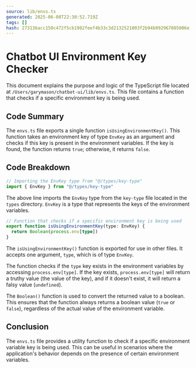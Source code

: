 ```yaml
---
source: lib/envs.ts
generated: 2025-06-08T22:30:52.719Z
tags: []
hash: 273136acc150c472f5cb1982feef4b33c3d2132521003f2b94b992967085006e
---
```


# Chatbot UI Environment Key Checker

This document explains the purpose and logic of the TypeScript file located at `/Users/garymason/chatbot-ui/lib/envs.ts`. This file contains a function that checks if a specific environment key is being used.

## Code Summary

The `envs.ts` file exports a single function `isUsingEnvironmentKey()`. This function takes an environment key of type `EnvKey` as an argument and checks if this key is present in the environment variables. If the key is found, the function returns `true`; otherwise, it returns `false`.

## Code Breakdown

```ts
// Importing the EnvKey type from "@/types/key-type"
import { EnvKey } from "@/types/key-type"
```

The above line imports the `EnvKey` type from the `key-type` file located in the `types` directory. `EnvKey` is a type that represents the keys of the environment variables.

```ts
// Function that checks if a specific environment key is being used
export function isUsingEnvironmentKey(type: EnvKey) {
  return Boolean(process.env[type])
}
```

The `isUsingEnvironmentKey()` function is exported for use in other files. It accepts one argument, `type`, which is of type `EnvKey`. 

The function checks if the `type` key exists in the environment variables by accessing `process.env[type]`. If the key exists, `process.env[type]` will return a truthy value (the value of the key), and if it doesn't exist, it will return a falsy value (`undefined`). 

The `Boolean()` function is used to convert the returned value to a boolean. This ensures that the function always returns a boolean value (`true` or `false`), regardless of the actual value of the environment variable.

## Conclusion

The `envs.ts` file provides a utility function to check if a specific environment variable key is being used. This can be useful in scenarios where the application's behavior depends on the presence of certain environment variables.